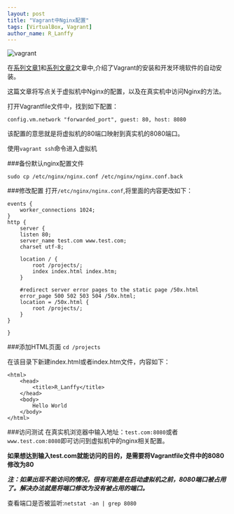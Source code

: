 ```yaml
---
layout: post
title: "Vagrant中Nginx配置"
tags: [VirtualBox, Vagrant]
author_name: R_Lanffy
---
```


![vagrant](http://sfault-image.b0.upaiyun.com/c1/eb/c1eb8c927b0b255d6de2532ae2564877)

在[系列文章1](http://lanffy.github.io/2015/09/28/使用virtualbox_+_vagrant打造属于自己的开发环境1/)和[系列文章2](http://lanffy.github.io/2015/10/04/使用virtualbox_+_vagrant打造属于自己的开发环境2/)文章中,介绍了Vagrant的安装和开发环境软件的自动安装。

这篇文章将写点关于虚拟机中Nginx的配置，以及在真实机中访问Nginx的方法。

打开Vagrantfile文件中，找到如下配置：

```
config.vm.network "forwarded_port", guest: 80, host: 8080
```

该配置的意思就是将虚拟机的80端口映射到真实机的8080端口。

使用`vagrant ssh`命令进入虚拟机

###备份默认nginx配置文件

```
sudo cp /etc/nginx/nginx.conf /etc/nginx/nginx.conf.back
```

###修改配置
打开`/etc/nginx/nginx.conf`,将里面的内容更改如下：

    events {
    	worker_connections 1024;
    }
    http {
    	server {
		listen 80;
		server_name test.com www.test.com;
		charset utf-8;

		location / {
			root /projects/;
			index index.html index.htm;
		}

		#redirect server error pages to the static page /50x.html
		error_page 500 502 503 504 /50x.html;
		location = /50x.html {
			root /projects/;
		}
	}

    }

###添加HTML页面
`cd /projects`

在该目录下新建index.html或者index.htm文件，内容如下：

    <html>
        <head>
            <title>R_Lanffy</title>
        </head>
        <body>
            Hello World
        </body>
    </html>

###访问测试
在真实机浏览器中输入地址：`test.com:8080`或者`www.test.com:8080`即可访问到虚拟机中的nginx相关配置。

**如果想达到输入test.com就能访问的目的，是需要将Vagrantfile文件中的8080修改为80**

***注：如果出现不能访问的情况，很有可能是在启动虚拟机之前，8080端口被占用了。解决办法就是将端口修改为没有被占用的端口。***

查看端口是否被监听:`netstat -an | grep 8080`

